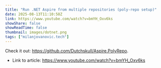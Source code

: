 ```yaml
---
title: "Run .NET Aspire from multiple repositories (poly-repo setup)"
date: 2025-08-13T11:10:58Z
link: https://www.youtube.com/watch?v=bmYH_Oxv6ks
showShare: false
showReadTime: false
thumbnail: images/dotnet.png
tags: ["milanjovanovic.tech"]
---
```

Check it out: https://github.com/Dutchskull/Aspire.PolyRepo.

- Link to article: https://www.youtube.com/watch?v=bmYH_Oxv6ks